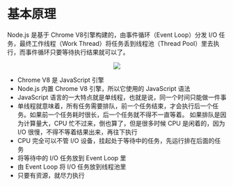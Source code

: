 # 基本原理
 Node.js 是基于 Chrome V8引擎构建的，由事件循环（Event Loop）分发 I/O 任务，最终工作线程（Work Thread）将任务丢到线程池（Thread Pool）里去执行，而事件循环只要等待执行结果就可以了。

<div align="center"><img src="~@img/node_architrcture.png"></div>

* Chrome V8 是 JavaScript 引擎
* Node.js 内置 Chrome V8 引擎，所以它使用的 JavaScript 语法
* JavaScript 语言的一大特点就是单线程，也就是说，同一个时间只能做一件事
* 单线程就意味着，所有任务需要排队，前一个任务结束，才会执行后一个任务。如果前一个任务耗时很长，后一个任务就不得不一直等着。
如果排队是因为计算量大，CPU 忙不过来，倒也算了，但是很多时候 CPU 是闲着的，因为 I/O 很慢，不得不等着结果出来，再往下执行
* CPU 完全可以不管 I/O 设备，挂起处于等待中的任务，先运行排在后面的任务
* 将等待中的 I/O 任务放到 Event Loop 里
* 由 Event Loop 将 I/O 任务放到线程池里
* 只要有资源，就尽力执行
